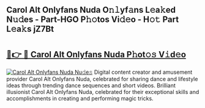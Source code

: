 ## Carol Alt Onlyfans Nuda O𝚗𝚕yf𝚊ns L𝚎a𝚔ed N𝚞𝚍es - Part-HGO P𝚑𝚘tos Vi𝚍𝚎o - H𝚘𝚝 Part L𝚎a𝚔s jZ7Bt

# <h2><a href="http://kff5rld.oniu.top/?m=Carol+Alt+Onlyfans+Nuda">🔗👉 🔴 Carol Alt Onlyfans Nuda P𝚑ot𝚘𝚜 V𝚒d𝚎o</a></h2>

[![Carol Alt Onlyfans Nuda Nu𝚍e𝚜](https://i.imgur.com/0qMVB7G.gif)](http://kff5rld.oniu.top/?m=Carol+Alt+Onlyfans+Nuda)
Digital content creator and amusement provider Carol Alt Onlyfans Nuda, celebrated for sharing dance and lifestyle ideas through trending dance sequences and short videos. Brilliant illusionist Carol Alt Onlyfans Nuda, celebrated for their exceptional skills and accomplishments in creating and performing magic tricks.  
